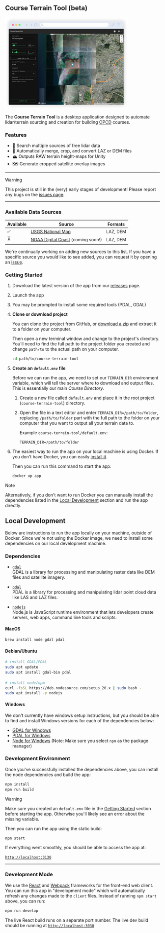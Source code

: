 ## Course Terrain Tool (beta)

<img src="./docs/images/screenshot.png" width="400" />

The **Course Terrain Tool** is a desktop application designed to automate lidar/terrain sourcing and creation for building [OPCD](https://zerosandonesgcd.com/opcd-course-creation/) courses.

### Features

- 🔎 Search multiple sources of free lidar data
- 🚀 Automatically merge, crop, and convert LAZ or DEM files
- 🏔️ Outputs RAW terrain height-maps for Unity
- 🗺️ Generate cropped satellite overlay images

---

> [!WARNING]
> This project is still in the (very) early stages of development! Please report any bugs on the [issues page](https://github.com/dudewheresmycode/course-terrain-tool/issues).

---

### Available Data Sources

| Available | Source                                                                                      | Formats  |
| --------- | ------------------------------------------------------------------------------------------- | -------- |
| ✅        | [USGS National Map](https://www.usgs.gov/programs/national-geospatial-program/national-map) | LAZ, DEM |
| ⏳        | [NOAA Digital Coast](https://coast.noaa.gov/dataviewer/#/lidar/search/) (coming soon!)      | LAZ, DEM |

We're continually working on adding new sources to this list. If you have a specific source you would like to see added, you can request it by opening an [issue](https://github.com/dudewheresmycode/course-terrain-tool/issues/new?title=Data%20Source%20Request:%20&labels=data-request).

### Getting Started

1. Download the latest version of the app from our [releases](/releases) page.
2. Launch the app
3. You may be prompted to install some required tools (PDAL, GDAL)




1. **Clone or download project**

   You can clone the project from GitHub, or [download a zip](https://github.com/dudewheresmycode/course-terrain-tool/archive/refs/heads/main.zip) and extract it to a folder on your computer.

   Then open a new terminal window and change to the project's directory. You'll need to find the full path to the project folder you created and change `path/to` to the actual path on your computer.

   ```bash
   cd path/to/course-terrain-tool
   ```

   <a name="env-file"></a>

1. **Create an `default.env` file**

   Before we can run the app, we need to set our `TERRAIN_DIR` environment variable, which will tell the server where to download and output files. This is essentially our main _Course Directory_.

   1. Create a new file called `default.env` and place it in the root project (`course-terrain-tool`) directory.
   2. Open the file in a text editor and enter `TERRAIN_DIR=/path/to/folder`, replacing `/path/to/folder` part with the full path to the folder on your computer that you want to output all your terrain data to.

      Example `course-terrain-tool/default.env`:

      ```
      TERRAIN_DIR=/path/to/folder
      ```

1. The easiest way to run the app on your local machine is using Docker. If you don't have Docker, you can easily [install it](https://docs.docker.com/desktop/).

   Then you can run this command to start the app:

   ```bash
   docker up app
   ```

> [!NOTE]
> Alternatively, if you don't want to run Docker you can manually install the dependencies listed in the [Local Development](#Local%20Development) section and run the app directly.

## Local Development

Below are instructions to run the app locally on your machine, outside of Docker. Since we're not using the Docker image, we need to install some dependencies on our local development machine.

### Dependencies

- [`gdal`](https://gdal.org/en/stable/)<br />GDAL is a library for processing and manipulating raster data like DEM files and satellite imagery.

- [`pdal`](https://pdal.io/en/2.8.3/)<br />PDAL is a library for processing and manipulating lidar point cloud data like LAS and LAZ files.

- [`nodejs`](https://nodejs.org/)<br />Node.js is JavaScript runtime environment that lets developers create servers, web apps, command line tools and scripts.

#### MacOS

```bash
brew install node gdal pdal
```

#### Debian/Ubuntu

```bash
# install GDAL/PDAL
sudo apt update
sudo apt install gdal-bin pdal

# install node/npm
curl -fsSL https://deb.nodesource.com/setup_20.x | sudo bash -
sudo apt install -y nodejs
```

#### Windows

We don't currently have windows setup instructions, but you should be able to find and install Windows versions for each of the dependencies below:

- [GDAL for Windows](https://gdal.org/en/stable/download.html#windows)
- [PDAL for Windows](https://pdal.io/en/2.8.3/download.html#windows)
- [Node for Windows](https://nodejs.org/en/download) (Note: Make sure you select `npm` as the package manager)

### Development Environment

Once you've successfully installed the dependencies above, you can install the node dependencies and build the app:

```bash
npm install
npm run build
```

> [!WARNING]
> Make sure you created an `default.env` file in the [Getting Started](#env-file) section before starting the app. Otherwise you'll likely see an error about the missing variable.

Then you can run the app using the static build:

```bash
npm start
```

If everything went smoothly, you should be able to access the app at:

[`http://localhost:3130`](http://localhost:3130)

---

### Development Mode

We use the [React](https://react.dev/) and [Webpack](https://webpack.js.org/) frameworks for the front-end web client. You can run this app in "development mode" which will automatically refresh any changes made to the `client` files. Instead of running `npm start` above, you can run:

```bash
npm run develop
```

The live React build runs on a separate port number. The live dev build should be running at [`http://localhost:3030`](http://localhost:3030)
